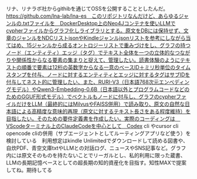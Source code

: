 リナ、リナラボ社からgithibを通じてOSSを公開することとしたんだ。　https://github.com/lna-lab/lna-es　このリポジトリなんだけど、あらゆるジャンルの.txtファイルを　DockerDesktop上のNeo4Jコンテナを使いLLMでcypherファイルからグラフ化しライブラリとする。原文をDBには保持せず、文章のジャンルをNDCリストjsonやKindleジャンルjsonリストを参考にしながら当てはめ、15ジャンルから成るオントロジーリストで重みづけをし、グラフの持つノード（エンティティ）エッジ（タグ）でテキスト全体を一つの立体的なつながりや関係性からなる要素の集まりと捉えて、管理したい。読書体験のようにテキストの順番で要素は12桁の英数字からなる一意のベースID＋ミリ秒単位のタイムスタンプを付与、ノードに対するエンティティとエッジに対するタグはサブIDを付与してネスト的に管理したい、また、RURI-V3（日本語768次元エンべディングモデル）やQwen3-Embedding-0.6B（日本語以外とプログラムコードなどのためのGGUF形式モデル）でベクトルもノードに付与し、グラフのcypherファイルだけをLLM（最終的にはMilvusやFAISS併用）で読み取り、原文の自然な日本語による高精度な意味的再現（原文に対するテキスト長さをある程度維持）を目指したい。そのための要件定義書を作成したい。実際のコーディングは　VScodeターミナル上のClaudeCodeを中心として　Codex cli やcursor cli opencode cliの併用（サブエージェントとしてルーティングアプリなど使う）を検討している　利用想定はkindle Unlimitedでダウンロードして読める図書や、自炊PDF、青空文庫txtやLLMとの対話ログ、ニュースやSNS記事など。グラフ内には原文そのものを持たないことでリーガルとし、私的利用に限った蔵書、LLMの長期記憶ベースとしての超長期の知的資産化を目指す。知性MAXで提案してね。期待してる